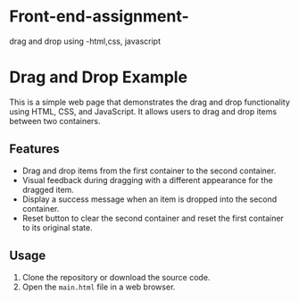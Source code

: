 # Front-end-assignment-
drag and drop using -html,css, javascript
# Drag and Drop Example

This is a simple web page that demonstrates the drag and drop functionality using HTML, CSS, and JavaScript. It allows users to drag and drop items between two containers.

## Features

- Drag and drop items from the first container to the second container.
- Visual feedback during dragging with a different appearance for the dragged item.
- Display a success message when an item is dropped into the second container.
- Reset button to clear the second container and reset the first container to its original state.

## Usage

1. Clone the repository or download the source code.
2. Open the `main.html` file in a web browser.
